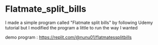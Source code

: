 # Flatmate_split_bills
I made a simple program called "Flatmate split bills" by following Udemy tutorial but I modified the program a little to run the way I wanted 

demo program : https://replit.com/@nunu01/flatmatessplitbills
